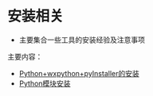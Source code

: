 # 安装相关
  * 主要集合一些工具的安装经验及注意事项


主要内容：

  * [Python+wxpython+pyInstaller的安装](py_wxpython_pyInstaller.md)
  * [Python模块安装](py_package_installations.md)